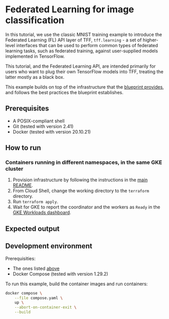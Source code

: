 # Federated Learning for image classification

In this tutorial, we use the classic MNIST training example to introduce the
Federated Learning (FL) API layer of TFF, `tff.learning` - a set of
higher-level interfaces that can be used to perform common types of federated
learning tasks, such as federated training, against user-supplied models
implemented in TensorFlow.

This tutorial, and the Federated Learning API, are intended primarily for users
who want to plug their own TensorFlow models into TFF, treating the latter
mostly as a black box.

This example builds on top of the infrastructure that the
[blueprint provides](../../../../README.md), and follows the best practices the
blueprint establishes.

## Prerequisites

- A POSIX-compliant shell
- Git (tested with version 2.41)
- Docker (tested with version 20.10.21)

## How to run

### Containers running in different namespaces, in the same GKE cluster

1. Provision infrastructure by following the instructions in the [main README](../../../../README.md).
1. From Cloud Shell, change the working directory to the `terraform` directory.
1. Run `terraform apply`.
1. Wait for GKE to report the coordinator and the workers as `Ready` in the
    [GKE Workloads dashboard](https://cloud.google.com/kubernetes-engine/docs/concepts/dashboards#workloads).

## Expected output

## Development environment

Prerequisities:

- The ones listed [above](#prerequisites)
- Docker Compose (tested with version 1.29.2)

To run this example, build the container images and run containers:

```sh
docker compose \
    --file compose.yaml \
    up \
    --abort-on-container-exit \
    --build
```
